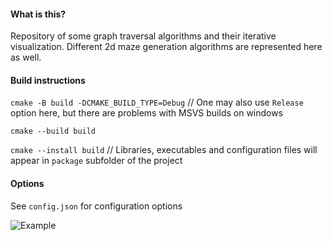 #### What is this?

Repository of some graph traversal algorithms and their iterative visualization. Different 2d maze generation algorithms are represented here as well.

#### Build instructions

`cmake -B build -DCMAKE_BUILD_TYPE=Debug` // One may also use `Release` option here, but there are problems with MSVS builds on windows

`cmake --build build`

`cmake --install build` // Libraries, executables and configuration files will appear in `package` subfolder of the project


#### Options

See `config.json` for configuration options

![Example](maze_traversal.GIF)

